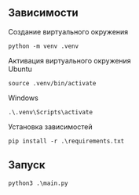 ## Зависимости
Создание виртуального окружения
```commandline
python -m venv .venv
```
Активация виртуального окружения\
Ubuntu
```commandline
source .venv/bin/activate
```
Windows
```commandline
.\.venv\Scripts\activate
```
Установка зависимостей
```commandline
pip install -r .\requirements.txt
```

## Запуск
```commandline
python3 .\main.py
```